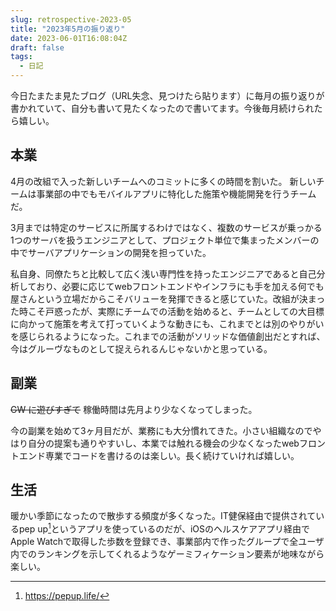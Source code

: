 ```yaml
---
slug: retrospective-2023-05
title: "2023年5月の振り返り"
date: 2023-06-01T16:08:04Z
draft: false
tags:
  - 日記
---
```


今日たまたま見たブログ（URL失念、見つけたら貼ります）に毎月の振り返りが書かれていて、自分も書いて見たくなったので書いてます。今後毎月続けられたら嬉しい。

## 本業

4月の改組で入った新しいチームへのコミットに多くの時間を割いた。
新しいチームは事業部の中でもモバイルアプリに特化した施策や機能開発を行うチームだ。

3月までは特定のサービスに所属するわけではなく、複数のサービスが乗っかる1つのサーバを扱うエンジニアとして、プロジェクト単位で集まったメンバーの中でサーバアプリケーションの開発を担っていた。

私自身、同僚たちと比較して広く浅い専門性を持ったエンジニアであると自己分析しており、必要に応じてwebフロントエンドやインフラにも手を加える何でも屋さんという立場だからこそバリューを発揮できると感じていた。改組が決まった時こそ戸惑ったが、実際にチームでの活動を始めると、チームとしての大目標に向かって施策を考えて打っていくような動きにも、これまでとは別のやりがいを感じられるようになった。これまでの活動がソリッドな価値創出だとすれば、今はグルーヴなものとして捉えられるんじゃないかと思っている。

## 副業

~~GW に遊びすぎて~~ 稼働時間は先月より少なくなってしまった。

今の副業を始めて3ヶ月目だが、業務にも大分慣れてきた。小さい組織なのでやはり自分の提案も通りやすいし、本業では触れる機会の少なくなったwebフロントエンド専業でコードを書けるのは楽しい。長く続けていければ嬉しい。

## 生活

暖かい季節になったので散歩する頻度が多くなった。IT健保経由で提供されているpep up[^1]というアプリを使っているのだが、iOSのヘルスケアアプリ経由でApple Watchで取得した歩数を登録でき、事業部内で作ったグループで全ユーザ内でのランキングを示してくれるようなゲーミフィケーション要素が地味ながら楽しい。

[^1]: https://pepup.life/
